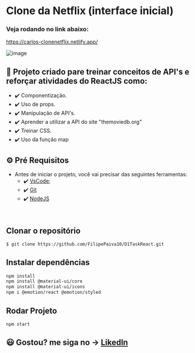 # Clone da Netflix (interface inicial)

### Veja rodando no link abaixo:
https://carlos-clonenetflix.netlify.app/

 ![image](https://user-images.githubusercontent.com/83739628/147168370-4d5181f1-a851-43ad-89a2-818985289792.png)


## 🚀 Projeto criado pare treinar conceitos de API's e reforçar atividades do ReactJS como:

- ✔️ Componentização.
- ✔️ Uso de props.
- ✔️ Manipulação de API's.
- ✔️ Aprender a utilizar a API do site "themoviedb.org"
- ✔️ Treinar CSS.
- ✔️ Uso da função map


## ⚙ Pré Requisitos

- Antes de iniciar o projeto, você vai precisar das seguintes ferramentas: 
    - ✔️ [VsCode](https://code.visualstudio.com/download);
    - ✔️ [Git](https://git-scm.com/)
    - ✔️ [NodeJS](https://nodejs.org/en/download/)

<br>

## Clonar o repositório
```bash
$ git clone https://github.com/FilipePaiva10/D1TaskReact.git
```

## Instalar dependências
```bash
npm install
npm install @material-ui/core
npm install @material-ui/icons
npm i @emotion/react @emotion/styled
```

## Rodar Projeto
```bash
npm start
```

## 😃 Gostou? me siga no -> [Likedln](https://www.linkedin.com/in/CarlosAmorim94/)
